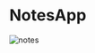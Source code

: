 # NotesApp
![notes](https://user-images.githubusercontent.com/65781940/103475855-e7aac280-4dd6-11eb-9e01-d93a5be71d51.gif)

